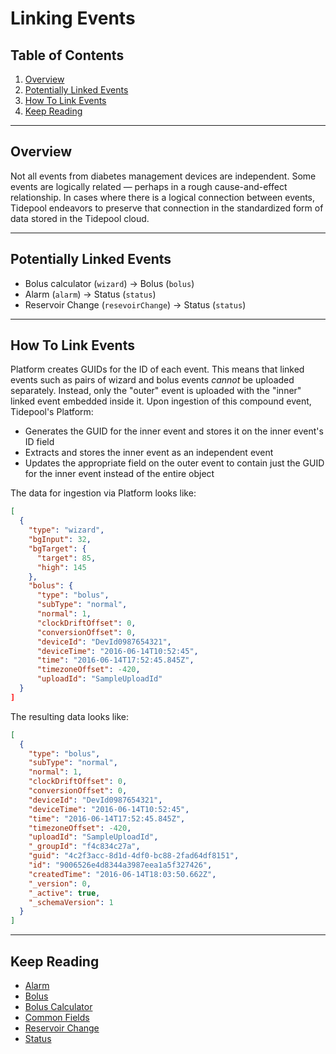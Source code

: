 # Linking Events<!-- omit in toc -->

## Table of Contents<!-- omit in toc -->

1. [Overview](#overview)
2. [Potentially Linked Events](#potentially-linked-events)
3. [How To Link Events](#how-to-link-events)
4. [Keep Reading](#keep-reading)

---

## Overview

Not all events from diabetes management devices are independent. Some events are logically related — perhaps in a rough cause-and-effect relationship. In cases where there is a logical connection between events, Tidepool endeavors to preserve that connection in the standardized form of data stored in the Tidepool cloud.

---

## Potentially Linked Events

* Bolus calculator (`wizard`) -> Bolus (`bolus`)
* Alarm (`alarm`) -> Status (`status`)
* Reservoir Change (`resevoirChange`) -> Status (`status`)

---

## How To Link Events

Platform creates GUIDs for the ID of each event. This means that linked events such as pairs of wizard and bolus events *cannot* be uploaded separately. Instead, only the "outer" event is uploaded with the "inner" linked event embedded inside it. Upon ingestion of this compound event, Tidepool's Platform:

* Generates the GUID for the inner event and stores it on the inner event's ID field
* Extracts and stores the inner event as an independent event
* Updates the appropriate field on the outer event to contain just the GUID for the inner event instead of the entire object

The data for ingestion via Platform looks like:

```json title="Sample Data" lineNumbers=true
[
  {
    "type": "wizard",
    "bgInput": 32,
    "bgTarget": {
      "target": 85,
      "high": 145
    },
    "bolus": {
      "type": "bolus",
      "subType": "normal",
      "normal": 1,
      "clockDriftOffset": 0,
      "conversionOffset": 0,
      "deviceId": "DevId0987654321",
      "deviceTime": "2016-06-14T10:52:45",
      "time": "2016-06-14T17:52:45.845Z",
      "timezoneOffset": -420,
      "uploadId": "SampleUploadId"
  }
]
```

The resulting data looks like:

```json title="Sample Response" lineNumbers=true
[
  {
    "type": "bolus",
    "subType": "normal",
    "normal": 1,
    "clockDriftOffset": 0,
    "conversionOffset": 0,
    "deviceId": "DevId0987654321",
    "deviceTime": "2016-06-14T10:52:45",
    "time": "2016-06-14T17:52:45.845Z",
    "timezoneOffset": -420,
    "uploadId": "SampleUploadId",
    "_groupId": "f4c834c27a",
    "guid": "4c2f3acc-8d1d-4df0-bc88-2fad64df8151",
    "id": "9006526e4d8344a3987eea1a5f327426",
    "createdTime": "2016-06-14T18:03:50.662Z",
    "_version": 0,
    "_active": true,
    "_schemaVersion": 1
  }
]
```

---

## Keep Reading

* [Alarm](./data-types/device-event/alarm.md)
* [Bolus](./data-types/bolus.md)
* [Bolus Calculator](./data-types/pump-settings/calculator.md)
* [Common Fields](./common-fields.md)
* [Reservoir Change](./data-types/device-event/reservoir-change.md)
* [Status](./data-types/device-event/status.md)
